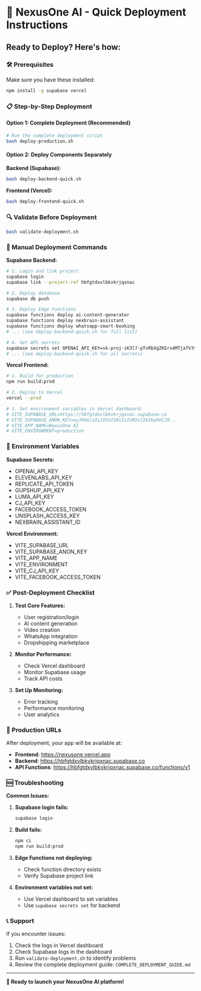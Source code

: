 # 🚀 NexusOne AI - Quick Deployment Instructions

## Ready to Deploy? Here's how:

### 🛠️ Prerequisites
Make sure you have these installed:
```bash
npm install -g supabase vercel
```

### 📋 Step-by-Step Deployment

#### Option 1: Complete Deployment (Recommended)
```bash
# Run the complete deployment script
bash deploy-production.sh
```

#### Option 2: Deploy Components Separately

**Backend (Supabase):**
```bash
bash deploy-backend-quick.sh
```

**Frontend (Vercel):**
```bash
bash deploy-frontend-quick.sh
```

### 🔍 Validate Before Deployment
```bash
bash validate-deployment.sh
```

### 🎯 Manual Deployment Commands

**Supabase Backend:**
```bash
# 1. Login and link project
supabase login
supabase link --project-ref hbfgtdxvlbkvkrjqxnac

# 2. Deploy database
supabase db push

# 3. Deploy Edge Functions
supabase functions deploy ai-content-generator
supabase functions deploy nexbrain-assistant
supabase functions deploy whatsapp-smart-booking
# ... (see deploy-backend-quick.sh for full list)

# 4. Set API secrets
supabase secrets set OPENAI_API_KEY=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
# ... (see deploy-backend-quick.sh for all secrets)
```

**Vercel Frontend:**
```bash
# 1. Build for production
npm run build:prod

# 2. Deploy to Vercel
vercel --prod

# 3. Set environment variables in Vercel dashboard:
# VITE_SUPABASE_URL=https://hbfgtdxvlbkvkrjqxnac.supabase.co
# VITE_SUPABASE_ANON_KEY=eyJhbGciOiJIUzI1NiIsInR5cCI6IkpXVCJ9...
# VITE_APP_NAME=NexusOne AI
# VITE_ENVIRONMENT=production
```

### 🔧 Environment Variables

**Supabase Secrets:**
- OPENAI_API_KEY
- ELEVENLABS_API_KEY 
- REPLICATE_API_TOKEN
- GUPSHUP_API_KEY
- LUMA_API_KEY
- CJ_API_KEY
- FACEBOOK_ACCESS_TOKEN
- UNSPLASH_ACCESS_KEY
- NEXBRAIN_ASSISTANT_ID

**Vercel Environment:**
- VITE_SUPABASE_URL
- VITE_SUPABASE_ANON_KEY
- VITE_APP_NAME
- VITE_ENVIRONMENT
- VITE_CJ_API_KEY
- VITE_FACEBOOK_ACCESS_TOKEN

### ✅ Post-Deployment Checklist

1. **Test Core Features:**
   - User registration/login
   - AI content generation
   - Video creation
   - WhatsApp integration
   - Dropshipping marketplace

2. **Monitor Performance:**
   - Check Vercel dashboard
   - Monitor Supabase usage
   - Track API costs

3. **Set Up Monitoring:**
   - Error tracking
   - Performance monitoring
   - User analytics

### 🎯 Production URLs

After deployment, your app will be available at:
- **Frontend**: https://nexusone.vercel.app
- **Backend**: https://hbfgtdxvlbkvkrjqxnac.supabase.co
- **API Functions**: https://hbfgtdxvlbkvkrjqxnac.supabase.co/functions/v1

### 🆘 Troubleshooting

**Common Issues:**

1. **Supabase login fails:**
   ```bash
   supabase login
   ```

2. **Build fails:**
   ```bash
   npm ci
   npm run build:prod
   ```

3. **Edge Functions not deploying:**
   - Check function directory exists
   - Verify Supabase project link

4. **Environment variables not set:**
   - Use Vercel dashboard to set variables
   - Use `supabase secrets set` for backend

### 📞 Support

If you encounter issues:
1. Check the logs in Vercel dashboard
2. Check Supabase logs in the dashboard
3. Run `validate-deployment.sh` to identify problems
4. Review the complete deployment guide: `COMPLETE_DEPLOYMENT_GUIDE.md`

---

**🎊 Ready to launch your NexusOne AI platform!**